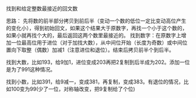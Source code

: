 找到和给定整数最接近的回文数

思路：
先将数的前半部分拷贝到前后半（变动一个数的低位一定比变动高位产生的变化小），得到初始回文，如果这个结果大于原数字，再找一个小于这个数的，如果小就再找个大的，最后返回这两个数里最接近的。
找到数字：在原数字上增加一位最高位用于进位（对于加找大数），从中间位开始（长度为奇数）或中间位置向下取整（偶数）加减1（注意进位和退位）。结束后拷贝前半个到后半。

找到大数，比如193，给9加1，进位变成203再把2复制到后半成为202。添加一位是为了991这种情况。

找到小数，比如391，给9减一，变成381，再复制，变成383。有退位的情况，比如100变为99(少了一位，对称轴改变，把9复制给了个位)

